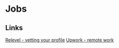 # Jobs

## Links
[Relevel - vetting your profile](https://relevel.com/)
[Upwork - remote work](https://www.upwork.com/)
